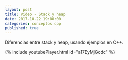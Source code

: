 ```yaml
---
layout: post
title: Video - Stack y heap
date: 2017-10-22 19:00:00
categories: conceptos cpp
published: true
---
```


Diferencias entre stack y heap, usando ejemplos en C++.

{% include youtubePlayer.html id="a17EyMjGcdc" %}
